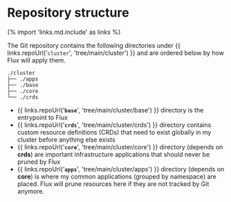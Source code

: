 # Repository structure

{% import 'links.md.include' as links %}

The Git repository contains the following directories under {{ links.repoUrl('`cluster`', 'tree/main/cluster') }} and are ordered below by how Flux will apply them.

```console
./cluster
├── ./apps
├── ./base
├── ./core
└── ./crds
```

- {{ links.repoUrl('**`base`**', 'tree/main/cluster/base') }} directory is the entrypoint to Flux
- {{ links.repoUrl('**`crds`**', 'tree/main/cluster/crds') }} directory contains custom resource definitions (CRDs) that need to exist globally in my cluster before anything else exists
- {{ links.repoUrl('**`core`**', 'tree/main/cluster/core') }} directory (depends on **crds**) are important infrastructure applications that should never be pruned by Flux
- {{ links.repoUrl('**`apps`**', 'tree/main/cluster/apps') }} directory (depends on **core**) is where my common applications (grouped by namespace) are placed. Flux will prune resources here if they are not tracked by Git anymore.
